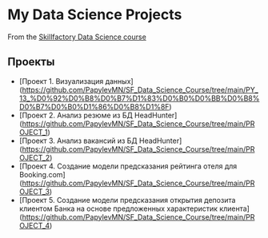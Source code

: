 # My Data Science Projects

From the [Skillfactory Data Science course](https://skillfactory.ru/data-scientist-pro)

## Проекты

* [Проект 1. Визуализация данных] (https://github.com/PapylevMN/SF_Data_Science_Course/tree/main/PY_13_%D0%92%D0%B8%D0%B7%D1%83%D0%B0%D0%BB%D0%B8%D0%B7%D0%B0%D1%86%D0%B8%D1%8F)
* [Проект 2. Анализ резюме из БД HeadHunter] (https://github.com/PapylevMN/SF_Data_Science_Course/tree/main/PROJECT_1)
* [Проект 3. Анализ вакансий из БД HeadHunter] (https://github.com/PapylevMN/SF_Data_Science_Course/tree/main/PROJECT_2)
* [Проект 4. Создание модели предсказания рейтинга отеля для Booking.com] (https://github.com/PapylevMN/SF_Data_Science_Course/tree/main/PROJECT_3)
* [Проект 5. Создание модели предсказания открытия депозита клиентом Банка на основе предложенных характеристик клиента] (https://github.com/PapylevMN/SF_Data_Science_Course/tree/main/PROJECT_4)


